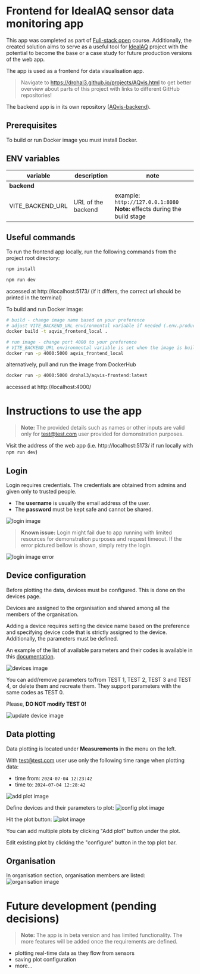 # Frontend for IdealAQ sensor data monitoring app
This app was completed as part of [Full-stack open](fullstackopen.com/en/) course. Additionally, the created solution aims to serve as a useful tool for [IdealAQ](https://idealaq.com/) project with the potential to become the base or a case study for future production versions of the web app.

The app is used as a frontend for data visualisation app.

>Navigate to https://drohal3.github.io/projects/AQvis.html to get better overview about parts of this project with links to different GitHub repositories!

The backend app is in its own repository ([AQvis-backend](https://github.com/drohal3/AQvis-backend)).

## Prerequisites
To build or run Docker image you must install Docker. 

## ENV variables
| variable          | description        | note                                                                       |
|-------------------|--------------------|----------------------------------------------------------------------------|
| **backend**       |                    |                                                                            |
| VITE_BACKEND_URL  | URL of the backend | example: `http://127.0.0.1:8080 ` **Note:** effects during the build stage |

## Useful commands
To run the frontend app locally, run the following commands from the project root directory:
```bash
npm install
```
```bash
npm run dev
```
accessed at  http://localhost:5173/ (if it differs, the correct url should be printed in the terminal)

To build and run Docker image:
```bash
# build - change image name based on your preference
# adjust VITE_BACKEND_URL environmental variable if needed (.env.production)
docker build -t aqvis_frontend_local .
```
```bash
# run image - change port 4000 to your preference
# VITE_BACKEND_URL environmental variable is set when the image is built
docker run -p 4000:5000 aqvis_frontend_local   
```

alternatively, pull and run the image from DockerHub
```bash
docker run -p 4000:5000 drohal3/aqvis-frontend:latest
```

accessed at http://localhost:4000/

# Instructions to use the app
> **Note:** The provided details such as names or other inputs are valid only for test@test.com user provided for demonstration purposes.

Visit the address of the web app (i.e. http://localhost:5173/ if run locally with `npm run dev`)

## Login
Login requires credentials. The credentials are obtained from admins and given only to trusted people.

- The **username** is usually the email address of the user. 
- The **password** must be kept safe and cannot be shared.

![login image](./docs/img/login.png)

> **Known issue:** Login might fail due to app running with limited resources for demonstration purposes and request timeout. If the error pictured bellow is shown, simply retry the login.

![login image error](./docs/img/login_error.png)


## Device configuration
Before plotting the data, devices must be configured. This is done on the devices page.

Devices are assigned to the organisation and shared among all the members of the organisation.

Adding a device requires setting the device name based on the preference and specifying device code that is strictly assigned to the device.
Additionally, the parameters must be defined.

An example of the list of available parameters and their codes is available in this [documentation](https://idealaq.github.io/cpcvis-data-docs/).

![devices image](./docs/img/devices.png)

You can add/remove parameters to/from TEST 1, TEST 2, TEST 3 and TEST 4, or delete them and recreate them. They support parameters with the same codes as TEST 0.

Please, **DO NOT modify TEST 0!**

![update device image](./docs/img/update_device.png)

## Data plotting
Data plotting is located under **Measurements** in the menu on the left.

With test@test.com user use only the following time range when plotting data:
- time from: `2024-07-04 12:23:42`
- time to: `2024-07-04 12:28:42`

![add plot image](./docs/img/add_plot.png)

Define devices and their parameters to plot:
![config plot image](./docs/img/config_plots.png)

Hit the plot button:
![plot image](./docs/img/plot.png)

You can add multiple plots by clicking "Add plot" button under the plot.

Edit existing plot by clicking the "configure" button in the top plot bar.

## Organisation
In organisation section, organisation members are listed:
![organisation image](./docs/img/organisation.png)


# Future development (pending decisions)
> **Note:** The app is in beta version and has limited functionality. The more features will be added once the requirements are defined.

- plotting real-time data as they flow from sensors
- saving plot configuration
- more...
